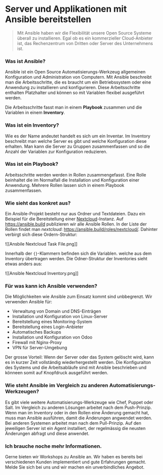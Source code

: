 # Server und Applikationen mit Ansible bereitstellen

> Mit Ansible haben wir die Flexibilität unsere Open Source Systeme überall zu installieren. Egal ob es ein kommerzieller Cloud-Anbieter ist, das Rechenzentrum von Dritten oder Server des Unternehmens ist. 

### Was ist Ansible?

Ansible ist ein Open Source Automatisierungs-Werkzeug allgemeinen Konfiguration und Administration von Computern. Mit Ansible beschreibt man die Arbeitsschritte, die es braucht um ein Betriebssystem oder eine Anwendung zu installieren und konfigurieren. Diese Arbeitsschritte enthalten Platzhalter und können so mit Variablen flexibel ausgeführt werden.

Die Arbeitsschritte fasst man in einem **Playbook** zusammen und die Variablen in einem **Inventory**.

### Was ist ein Inventory?

Wie es der Name andeutet handelt es sich um ein Inventar. Im Inventory beschreibt man welche Server es gibt und welche Konfiguration diese erhalten. Man kann die Server zu Gruppen zusammenfassen und so die Anzahl der Variablen zur Konfiguration reduzieren.

### Was ist ein Playbook?

Arbeitsschritte werden werden in Rollen zusammengefasst. Eine Rolle beinhaltet die im Normalfall die Installation und Konfiguration einer Anwendung. Mehrere Rollen lassen sich in einem Playbook zusammenfassen.

### Wie sieht das konkret aus?

Ein Ansible-Projekt besteht nur aus Ordner und Textdateien. Dazu ein Beispiel für die Bereitstellung einer [Nextcloud](https://nextcloud.com/)-Instanz. Auf https://ansible.build publizieren wir alle Ansible Rollen. In der Liste der Rollen findet man *nextcloud*: https://ansible.build/roles/nextcloud/. Dahinter verbirgt sich diese Ordern-Struktur:

![[Ansbile Nextcloud Task File.png]]

Innerhalb der `{}`-Klammern befinden sich die Variablen. welche aus dem Inventory übertragen werden. Die Odner-Struktur der Inventories sieht etwas anders aus:

![[Ansible Nextcloud Inventory.png]]

### Für was kann ich Ansible verwenden?

Die Möglichkeiten wie Ansible zum Einsatz kommt sind unbbegrenzt. Wir verwenden Ansible für:

* Verwaltung von Domain und DNS-Einträgen
* Installation und Konfiguration von Linux-Server
* Bereitstellung eines Monitoring-System
* Bereitstellung eines Login-Anbieter
* Automatisches Backups
* Installation und Konfiguration von Odoo
* Firewall mit Nginx-Proxy
* VPN für Server-Umgebung

Der grosse Vorteil: Wenn der Server oder das System gelöscht wird, kann es in kurzer Zeit vollständig wiederhergestellt werden. Die Konfiguraiton des Systems und die Arbeitsabläufe sind mit Ansible beschrieben und könneen somit auf Knopfdruck ausgeführt werden.

### Wie steht Ansible im Vergleich zu anderen Automatisierungs-Werkzeugen?

Es gibt viele weitere Automatisierungs-Werkzeuge wie Chef, Puppet oder Salt. Im Vergleich zu anderen Lösungen arbeitet nach dem Push-Prinzip. Wenn man im Inventory oder in den Rollen eine Änderung gemacht hat, muss man Ansible ausführen, damit die Änderungen angwendet werden. Bei anderen Systemen arbeitet man nach dem Pull-Prinzip. Auf den jeweiligen Server ist ein Agent installiert, der regelmässig die neusten Änderungen abfragt und diese anwendet.

### Ich brauche noche mehr Informationen.

Gerne bieten wir Workshops zu Ansible an. Wir haben es bereits bei verschiedenen Kunden implementiert und gute Erfahrungen gemacht. Melde Sie sich bei uns und wir machen ein unverbindliches Angebot.
